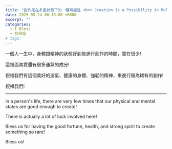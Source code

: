 ```yaml
---
title: "創作是在多重狀態下的一種可能性 <br> Creation is a Possibility in Multiple States"
date: 2025-05-24 00:10:00 +0800
excerpt: ""
categories:
  - I Bless
  - 我祝福
# tags:
---
```


一個人一生中，身體跟精神的狀態好到能進行創作的時間，實在很少!

這裡面其實還有很多運氣的成分!

祝福我們有這個美好的運氣、健康的身體、強韌的精神，來進行極為稀有的創作!

祝福我們!

---

In a person's life, there are very few times that our physical and mental states are good enough to create!

There is actually a lot of luck involved here!

Bless us for having the good fortune, health, and strong spirit to create something so rare!

Bless us!

<!--
FB: 

Twitter:

-->
